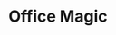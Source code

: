 ---
layout: workshop
title: Office Magic
image:
  src: /files/workshops/excel-magic-postcard.jpg
  license: 
de:
    slogan: Mit Excel / LibreOffice Daten analysieren und visualisieren 
    text_short: >
        Kampagnen, ob gegen Klimawandel oder Steuerflucht, gewinnen durch Datenanalysen neue Argumente für ihre Ziele. Bei 
        Office Magic lernst du praktische Formeln und ihre Anwendungen kennen, um deine Arbeitsabläufe zu vereinfachen, 
        Ergebnisse schnell zu visualisieren und kritisch zu hinterfragen.
    text_long: >
        Kampagnen, ob gegen Klimawandel oder Steuerflucht, gewinnen durch Datenanalysen neue Argumente für ihre Ziele. 
        Bei Office Magic lernst du praktische Formeln und ihre Anwendungen kennen, um deine Arbeitsabläufe zu vereinfachen, 
        Ergebnisse zu visualisieren und kritisch zu hinterfragen.<br /><br /> 
        Tabellen sind täglicher Begleiter der Projektplanung, Analyse & Recherche. Bei Office Magic lernst du nützliche 
        Funktionen praxisorientiert anzuwenden, bspw. Tabellen aus Webseiten zu importieren. Erhobene Umfragedaten lassen 
        sich über die Pivot-Funktion einfach analysieren und visualisieren. Das spart Zeit und hilft schlagkräftige 
        Argumente für deine Themen zu finden.
    tags:
        - Excel / LibreOffice
        - Pivot-Tabelle
        - Datenanalyse
    goal_disclaimer: "In diesem Workshop lernst du:"
    learning_goals:
        - wichtige Schritte und ein strukturiertes Vorgehen in der Datenanalyse kennen - mit einem Office Programm,
        - dich kritisch mit deinen Daten auseinanderzusetzen und die richtigen Fragen zur Kontrolle deiner Thesen zu stellen,
        - wie du dir mit Pivot-Tabellen und einfachen Formeln einen schnellen Überblick über größere Datensätze verschaffst, 
        - wie du mit Tabellenprogrammen einfache Visualisierungen für Blogs und Berichte erstellst,
        - wie du dir selbst helfen kannst, wenn dein Office-Programm einen Fehler ausspuckt.
    trainer:
       - Helene Hahn
       - Moritz Neujeffski
    curriculum:
        course:
            -
                name: Begrüßung und Kennenlernen
            -
                name: "Getting started: Daten in Tabellen analysieren"
                content:
                    - Einführung in die Datenanalyse
                    - Data Pipeline und was man beim Umgang mit Daten beachten sollte
                    - Übersicht über Datenformate und strukturierte Daten
            -
                name: "Hands on: Daten säubern & sich einen Überblick verschaffen"
                content:
                    - Datensätze einlesen und formatieren
                    - Formeln, die bei der Datensäuberung helfen
                    - Outlier mit bedingten Formatierungen finden
                    - verschiedene Datenquellen miteinander verknüpfen
            - 
                name: "Hands on: Analysen mit Pivot-Tabellen"
                content:
                    - "Basic Statistics: Von Korrelationen, Standardfehlern, und Konfidenzintervallen"
                    - "Pivot-Tabellen: Funktionen und Formeln"
                    - Teilergebnisse erstellen
                    - Ergebnisse richtig interpretieren und hinterfragen
            -
                name: "Hands on: Einfache Datenvisualisierungen"
                content:
                    -  was eine gute Datenvisualisierung ausmacht
                    -  Kuchen-, Balken- und Liniendiagramme richtig einsetzen
                    -  einfache Visualisierungen selbst erstellen
                    -  Vorstellung und Besprechung der Visualisierungen
            - 
                name: Hilfe zur Selbsthilfe
                content:
                    - Fehlermeldungen selbst beheben
                    - Übersicht über hilfreiche AddIns für Excel und LibreOffice
                    - hilfreiche Links
            -
                name: "Letzte Worte: Feedback, Ausklang und Kaffee"
    prequisites:
        - Keine Vorkenntnisse notwendig
        - Laptop (kann von uns auf Wunsch bereitgestellt werden)
        - "OpenOffice / LibreOffice / Excel / Google-Spreadsheets (genaue Angaben werden im Vorfeld kommuniziert)"
    ressources:
        - '<a href="/files/downloads/workshops/lehrmaterial-google-sheets.pdf">Daten säubern in Google Sheets</a>, Datenschule, 2017'
        - '<a href="https://www.oreilly.de/buecher/120211/9783897219595-datenanalyse-von-kopf-bis-fu%C3%9F.html">Datenanalyse von Kopf bis Fuß</a>, O’Reilly, 2010'
        - '<a href="https://de.excel-translator.de/funktionen/">Der Formelübersetzer für Excel</a>, Mourad Louha, 2018'
        - '<a href="https://datavizcatalogue.com/">Katalog für Datenvisualisierungen</a>, Severino Ribecca, 2018'
        - '<a href="https://visualisingadvocacy.org/">Visualising data for advocacy</a>, Tactical Technology Collective, 2014'
    duration: 5 Stunden
    costs: 600 Euro
    suitable_for: 
        - Projektteams aus gemeinnützigen Organisationen
        - Einzelpersonen
en:
    slogan: Tips for working with Excel / LibreOffice 
    text_short: >
        Whether campaigning against climate-change or tax evasion, data analysis enriches organisations with new arguments 
        for their goals. In “Office Magic” we introduce handy formulas that simplify your work routines, help to question 
        your findings and visualize results quickly and critically.
    text_long: >
        Whether campaigning against climate-change or tax evasion, data analysis enriches organisations with new arguments 
        for their goals. In “Office Magic” we introduce handy formulas that simplify your work routines, help to question 
        your findings and visualize results quickly and critically.<br /><br />
        Tables are daily companions of project planning, analyses & research. In “Office Magic” you learn to use practical 
        functions, e.g. for importing lists from websites. Pivot functions help to analyse and visualize surveys and datasets. 
        That saves time but also helps you to formulate better arguments for your campaigns.
    tags:
        - Excel / LibreOffice
        - pivot-table
        - data analysis
    goal_disclaimer: "In this workshop you learn:"
    learning_goals:
        - important steps and a structured approach to data analyses - with an office-program
        - to critically reflect upon your data and to ask the right questions for verifying your theses
        - to gain a quick overview of your data through the use of pivot-tables and simple formulas 
        - to quickly create visualisations for blogs and reports
        - what to do when Excel/LibreOffice returns an error 
    trainer:
       - Helene Hahn
       - Moritz Neujeffski
    curriculum:
        course:
            -
                name: Welcome session & getting to know each other
            -
                name: "Getting started: analysing data in spreadsheets"
                content:
                    - the data pipeline and what to keep in mind when working with data
                    - a short overview of common data-formats and structured data
            -
                name: "Hands on: Cleaning data & getting an overview"
                content:
                    - importing and formatting datasets in a structured way 
                    - formulas that help to clean your data
                    - finding outliers with conditional formatting
                    - combining different spreadsheets
            - 
                name: "Hands on: Pivot-tables, functions and formulas for data analysis"
                content:
                    - "basic statistics: correlations, standard deviations and confidence intervals"
                    - "critical reflections on data and results"
                    - pivot-tables and filter-functions 
                    - interpreting your results correctly
            -
                name: "Hands on: Creating simple data-visualizations"
                content:
                    -  good and bad visualisations
                    -  using pie-charts and bar-charts correctly
                    -  creating simple data visualisations 
            - 
                name: Good to know
                content:
                    - how to fix error messages
                    - helpful AddIns for office-programs
                    - other useful resources
            -
                name: "Last words: Feedback and coffee"
    prequisites:
        - no prior knowledge required
        - laptop (we can provide laptops if needed)
        - "OpenOffice / LibreOffice / Excel / Google-Spreadsheets (details will be communicated in advance)"
    ressources:
        - '<a href="/files/downloads/workshops/lehrmaterial-google-sheets.pdf">Data analysis in Google Sheets</a>, School of Data Germany, 2017'
        - '<a href="https://www.amazon.de/Head-First-Data-Analysis-statistics/dp/0596153937">Head First Data Analysis: A learner''s guide to big numbers, statistics, and good decisions</a>, O’Reilly, 2010'
        - '<a href="https://en.excel-translator.de/funktionen/">The Excel Formula-Translator</a>, Mourad Louha, 2018'
        - '<a href="https://datavizcatalogue.com/">Data vis catalogue, Severino Ribecca, 2018</a>, Severino Ribecca, 2018'
        - '<a href="https://visualisingadvocacy.org/">Visualising data for advocacy</a>, Tactical Technology Collective, 2014'
    duration: 5 hours
    costs: 600 Euro
    suitable_for: 
        - project teams from non-profit organisations
        - individuals
---
